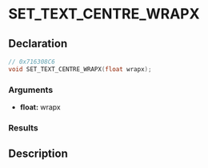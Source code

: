 # SET_TEXT_CENTRE_WRAPX

## Declaration
```cpp
// 0x716308C6
void SET_TEXT_CENTRE_WRAPX(float wrapx);
```

### Arguments
- **float:** wrapx

### Results

## Description
